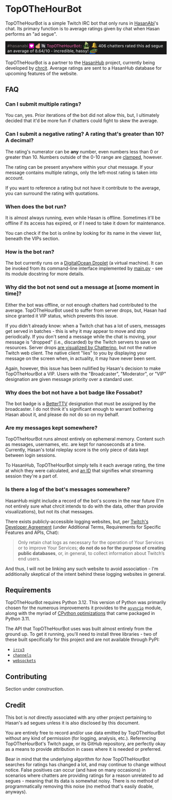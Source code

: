 # TopOTheHourBot

TopOTheHourBot is a simple Twitch IRC bot that only runs in [HasanAbi](https://www.twitch.tv/hasanabi)'s chat. Its primary function is to average ratings given by chat when Hasan performs an "ad segue".

![](./assets/example.png)

TopOTheHourBot is a partner to the [HasanHub](https://www.hasanhub.com/) project, currently being developed by [chrcit](https://github.com/chrcit). Average ratings are sent to a HasanHub database for upcoming features of the website.

## FAQ

### Can I submit multiple ratings?

You can, yes. Prior iterations of the bot did not allow this, but, I ultimately decided that it'd be more fun if chatters could fight to skew the average.

### Can I submit a negative rating? A rating that's greater than 10? A decimal?

The rating's numerator can be **any** number, even numbers less than 0 or greater than 10. Numbers outside of the 0-10 range are [clamped](https://en.wikipedia.org/wiki/Clamping_(graphics)), however.

The rating can be present anywhere within your chat message. If your message contains multiple ratings, only the left-most rating is taken into account.

If you want to reference a rating but not have it contribute to the average, you can surround the rating with quotations.

### When does the bot run?

It is almost always running, even while Hasan is offline. Sometimes it'll be offline if its access has expired, or if I need to take it down for maintenance.

You can check if the bot is online by looking for its name in the viewer list, beneath the VIPs section.

### How is the bot ran?

The bot currently runs on a [DigitalOcean Droplet](https://www.digitalocean.com/products/droplets) (a virtual machine). It can be invoked from its command-line interface implemented by [main.py](./main.py) - see its module docstring for more details.

### Why did the bot not send out a message at [some moment in time]?

Either the bot was offline, or not enough chatters had contributed to the average. TopOTheHourBot used to suffer from server drops, but, Hasan had since granted it VIP status, which prevents this issue.

If you didn't already know: when a Twitch chat has a lot of users, messages get served in batches - this is why it may appear to move and stop periodically. If you don't send a message while the chat is moving, your message is "dropped" (i.e., discarded) by the Twitch servers to save on resources. Server drops [are visualized by Chatterino](https://github.com/Chatterino/chatterino2/issues/1213), but not the native Twitch web client. The native client "lies" to you by displaying your message on the screen when, in actuality, it may have never been sent.

Again, however, this issue has been nullified by Hasan's decision to make TopOTheHourBot a VIP. Users with the "Broadcaster", "Moderator", or "VIP" designation are given message priority over a standard user.

### Why does the bot not have a bot badge like Fossabot?

The bot badge is a [BetterTTV](https://betterttv.com/) designation that must be assigned by the broadcaster. I do not think it's significant enough to warrant bothering Hasan about it, and please do not do so on my behalf.

### Are my messages kept somewhere?

TopOTheHourBot runs almost entirely on ephemeral memory. Content such as messages, usernames, etc. are kept for nanoseconds at a time. Currently, Hasan's total roleplay score is the only piece of data kept between login sessions.

To HasanHub, TopOTheHourBot simply tells it each average rating, the time at which they were calculated, and [an ID](https://en.wikipedia.org/wiki/Universally_unique_identifier) that signifies what streaming session they're a part of.

### Is there a log of the bot's messages somewhere?

HasanHub might include a record of the bot's scores in the near future (I'm not entirely sure what chrcit intends to do with the data, other than provide visualizations), but not its chat messages.

There exists publicly-accessible logging websites, but, per [Twitch's Developer Agreement](https://www.twitch.tv/p/en/legal/developer-agreement/) (under Additional Terms, Requirements for Specific Features and APIs, Chat):

> Only retain chat logs as necessary for the operation of Your Services or to improve Your Services; **do not do so for the purpose of creating public databases**, or, in general, to collect information about Twitch’s end users.

And thus, I will not be linking any such website to avoid association - I'm additionally skeptical of the intent behind these logging websites in general.

## Requirements

TopOTheHourBot requires Python 3.12. This version of Python was primarily chosen for the numerous improvements it provides to the [`asyncio`](https://docs.python.org/3/whatsnew/3.12.html#asyncio) module, along with the myriad of [CPython optimizations](https://docs.python.org/3/whatsnew/3.11.html#faster-cpython) that came packaged in Python 3.11.

The API that TopOTheHourBot uses was built almost entirely from the ground up. To get it running, you'll need to install three libraries - two of these built specifically for this project and are not available through PyPI:
- [`ircv3`](https://github.com/TopOTheHourBot/ircv3)
- [`channels`](https://github.com/TopOTheHourBot/channels)
- [`websockets`](https://websockets.readthedocs.io/en/stable/)

## Contributing

Section under construction.

## Credit

This bot is *not* directly associated with any other project pertaining to Hasan's ad segues unless it is also disclosed by this document.

You are entirely free to record and/or use data emitted by TopOTheHourBot without any kind of permission (for logging, analysis, etc.). Referencing TopOTheHourBot's Twitch page, or its GitHub repository, are perfectly okay as a means to provide attribution in cases where it is needed or preferred.

Bear in mind that the underlying algorithm for *how* TopOTheHourBot searches for ratings has changed a lot, and may continue to change without notice. False positives can occur (and have on many occasions) in scenarios where chatters are providing ratings for a reason unrelated to ad segues - meaning that its data is somewhat noisy. There is no method of programmatically removing this noise (no method that's easily doable, anyways).
